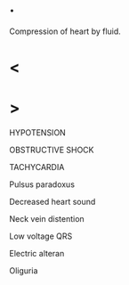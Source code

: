 # .

Compression of heart by fluid.

# <

# >

HYPOTENSION

OBSTRUCTIVE SHOCK

TACHYCARDIA

Pulsus paradoxus

Decreased heart sound

Neck vein distention

Low voltage QRS

Electric alteran

Oliguria
